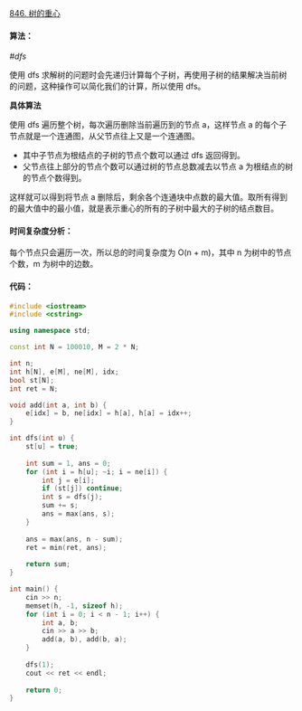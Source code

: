 [846. 树的重心](https://www.acwing.com/problem/content/848/)

#### 算法：

*#dfs*

使用 dfs 求解树的问题时会先递归计算每个子树，再使用子树的结果解决当前树的问题，这种操作可以简化我们的计算，所以使用 dfs。

**具体算法**

使用 dfs 遍历整个树，每次遍历删除当前遍历到的节点 a，这样节点 a 的每个子节点就是一个连通图，从父节点往上又是一个连通图。

- 其中子节点为根结点的子树的节点个数可以通过 dfs 返回得到。
- 父节点往上部分的节点个数可以通过树的节点总数减去以节点 a 为根结点的树的节点个数得到。

这样就可以得到将节点 a 删除后，剩余各个连通块中点数的最大值。取所有得到的最大值中的最小值，就是表示重心的所有的子树中最大的子树的结点数目。

#### 时间复杂度分析：

每个节点只会遍历一次，所以总的时间复杂度为 O(n + m)，其中 n 为树中的节点个数，m 为树中的边数。

#### 代码：

```cpp
#include <iostream>
#include <cstring>

using namespace std;

const int N = 100010, M = 2 * N;

int n;
int h[N], e[M], ne[M], idx;
bool st[N];
int ret = N;

void add(int a, int b) {
    e[idx] = b, ne[idx] = h[a], h[a] = idx++;
}

int dfs(int u) {
    st[u] = true;
    
    int sum = 1, ans = 0;
    for (int i = h[u]; ~i; i = ne[i]) {
        int j = e[i];
        if (st[j]) continue;
        int s = dfs(j);
        sum += s;
        ans = max(ans, s);
    }
    
    ans = max(ans, n - sum);
    ret = min(ret, ans);
    
    return sum;
}

int main() {
    cin >> n;
    memset(h, -1, sizeof h);
    for (int i = 0; i < n - 1; i++) {
        int a, b;
        cin >> a >> b;
        add(a, b), add(b, a);
    }
    
    dfs(1);
    cout << ret << endl;
    
    return 0;
}
```

